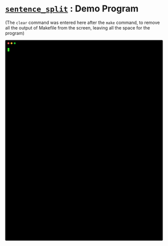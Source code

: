 # [`sentence_split`](src) : Demo Program
(The `clear` command was entered here after the `make` command, to remove all the output of Makefile from the screen, leaving all the space for the program)

![Demo](../_demos/sentence_split.svg)
